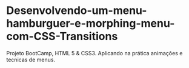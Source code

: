 # Desenvolvendo-um-menu-hamburguer-e-morphing-menu-com-CSS-Transitions

Projeto BootCamp, HTML 5 & CSS3. Aplicando na prática animações e tecnicas de menus.
